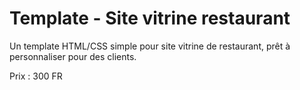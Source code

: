 # Template - Site vitrine restaurant

Un template HTML/CSS simple pour site vitrine de restaurant, prêt à personnaliser pour des clients.

Prix : 300 FR
